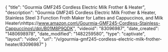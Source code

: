 {
    "title": "Gourmia GMF245 Cordless Electric Milk Frother & Heater",
    "description": "Gourmia GMF245 Cordless Electric Milk Frother & Heater, Stainless Steel 3 Function Froth Maker for Lattes and Cappuccinos, and Milk Heater\nhttps:\/\/www.amazon.com\/Gourmia-GMF245-Cordless-Stainless-Cappuccinos\/dp\/B01M8P9QDK",
    "videoid": "83096987",
    "date_created": "1480698978",
    "date_modified": "1482259580",
    "type": "captivate",
    "layout": "video",
    "url": "\/v\/gourmia-gmf245-cordless-electric-milk-frother-heater\/83096987"
}